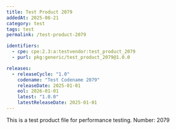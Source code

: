 ```yaml
---
title: Test Product 2079
addedAt: 2025-08-21
category: test
tags: test
permalink: /test-product-2079

identifiers:
  - cpe: cpe:2.3:a:testvendor:test_product_2079
  - purl: pkg:generic/test_product_2079@1.0.0

releases:
  - releaseCycle: "1.0"
    codename: "Test Codename 2079"
    releaseDate: 2025-01-01
    eol: 2026-01-01
    latest: "1.0.0"
    latestReleaseDate: 2025-01-01
---
```


This is a test product file for performance testing. Number: 2079
